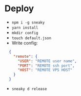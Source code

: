 # Deploy
- `npm i -g sneaky`
- `yarn install`
- `mkdir config`
- `touch default.json`
- Write config:
```json
  {
    "remote": {
      "USER": "REMOTE user name",
      "PORT": "REMOTE ssh port",
      "HOST": "REMOTE VPS HOST"
    }
  }
```

- `sneaky d release`
